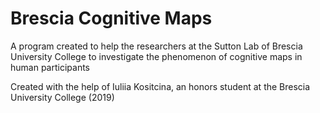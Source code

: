 # Brescia Cognitive Maps
A program created to help the researchers at the Sutton Lab of Brescia University College to investigate the phenomenon of cognitive maps in human participants

Created with the help of Iuliia Kositcina, an honors student at the Brescia University College (2019)
